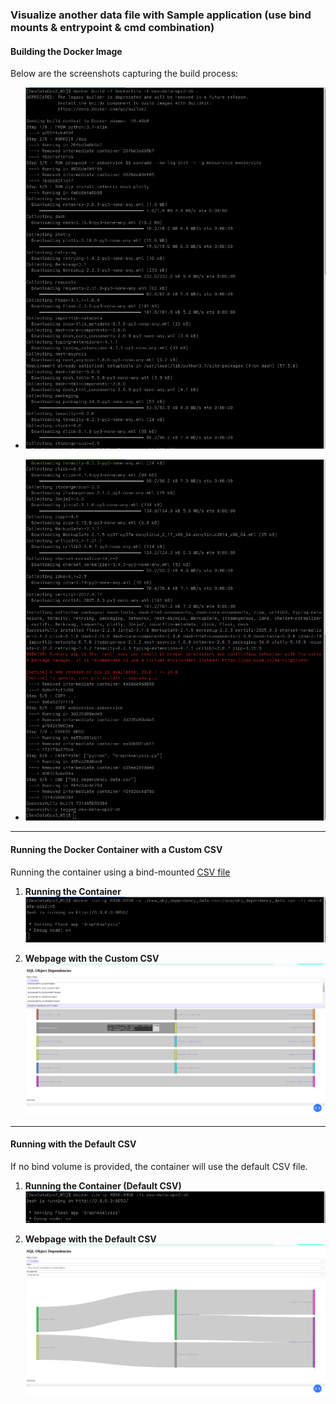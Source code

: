 ### Visualize another data file with Sample application (use bind mounts & entrypoint & cmd combination)

#### Building the Docker Image
Below are the screenshots capturing the build process:

- ![Docker Build Part 1](./screenshots/docker_build_1.png)

- ![Docker Build Part 2](./screenshots/docker_build_2.png)

---

#### Running the Docker Container with a Custom CSV
Running the container using a bind-mounted [CSV file](./new_obj_dependency_data.csv)

1. **Running the Container**  
   ![Running Container with Custom CSV](./screenshots/docker_run_new.png)

2. **Webpage with the Custom CSV**  
   ![Webpage with Custom CSV](./screenshots/webpage_new.png)

---

#### Running with the Default CSV
If no bind volume is provided, the container will use the default CSV file.

1. **Running the Container (Default CSV)**  
   ![Running Container with Default CSV](./screenshots/docker_run_default.png)

2. **Webpage with the Default CSV**  
   ![Webpage with Default CSV](./screenshots/webpage_default.png)
